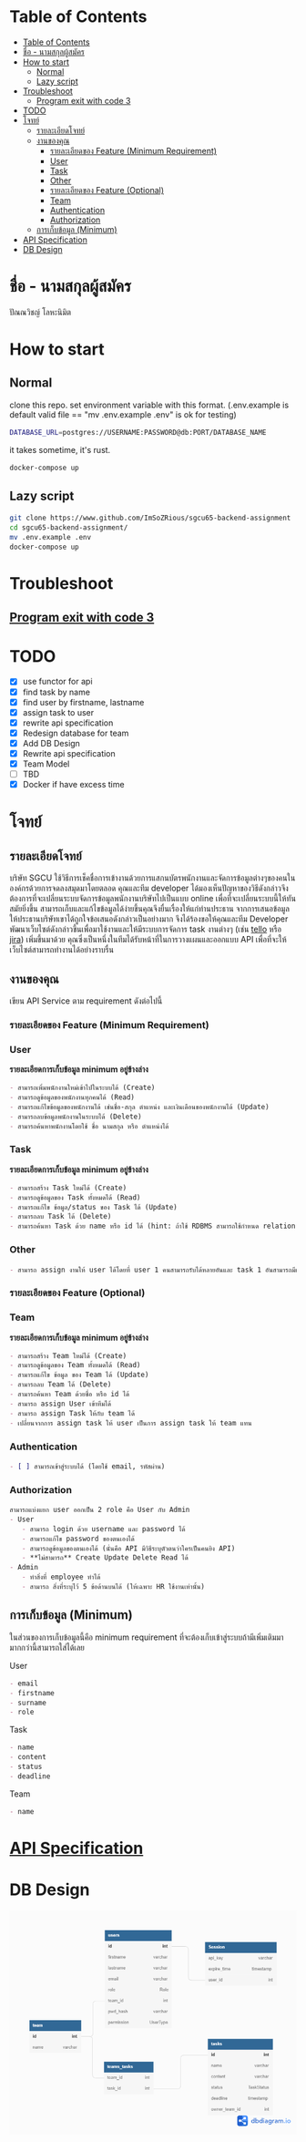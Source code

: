# Table of Contents
- [Table of Contents](#table-of-contents)
- [ชื่อ - นามสกุลผู้สมัคร](#ชื่อ---นามสกุลผู้สมัคร)
- [How to start](#how-to-start)
  - [Normal](#normal)
  - [Lazy script](#lazy-script)
- [Troubleshoot](#troubleshoot)
  - [Program exit with code 3](#program-exit-with-code-3)
- [TODO](#todo)
- [โจทย์](#โจทย์)
  - [รายละเอียดโจทย์](#รายละเอียดโจทย์)
  - [งานของคุณ](#งานของคุณ)
    - [รายละเอียดของ Feature (Minimum Requirement)](#รายละเอียดของ-feature-minimum-requirement)
    - [User](#user)
    - [Task](#task)
    - [Other](#other)
    - [รายละเอียดของ Feature (Optional)](#รายละเอียดของ-feature-optional)
    - [Team](#team)
    - [Authentication](#authentication)
    - [Authorization](#authorization)
  - [การเก็บข้อมูล (Minimum)](#การเก็บข้อมูล-minimum)
- [API Specification](#api-specification)
- [DB Design](#db-design)
# ชื่อ - นามสกุลผู้สมัคร
ปัณณวิชญ์ โลหะนิมิต

# How to start
## Normal
clone this repo.
set environment variable with this format. (.env.example is default valid file == "mv .env.example .env" is ok for testing)
```sh
DATABASE_URL=postgres://USERNAME:PASSWORD@db:PORT/DATABASE_NAME
```
it takes sometime, it's rust.
```sh
docker-compose up
```
## Lazy script
```sh
git clone https://www.github.com/ImSoZRious/sgcu65-backend-assignment
cd sgcu65-backend-assignment/
mv .env.example .env
docker-compose up
```

# Troubleshoot
## [Program exit with code 3](https://github.com/diesel-rs/diesel/discussions/2947)

# TODO
- [x] use functor for api
- [x] find task by name
- [x] find user by firstname, lastname
- [x] assign task to user
- [x] rewrite api specification
- [x] Redesign database for team
- [x] Add DB Design
- [x] Rewrite api specification
- [x] Team Model
- [ ] TBD
- [x] Docker if have excess time

# โจทย์

[//]: # "- [Minimum Requirement](#คำแนะนำ)"
[//]: # "- [Optional Requirement](#รายละเอียดของ Feature (Minimum Requirement))"

## รายละเอียดโจทย์

บริษัท SGCU ใช้วิธีการเช็คชื่อการเข้างานด้วยการแสกนบัตรพนักงานและจัดการข้อมูลต่างๆของคนในองค์กรด้วยการจดลงสมุดมาโดยตลอด คุณและทีม developer ได้มองเห็นปัญหาของวิธีดังกล่าวจึงต้องการที่จะเปลี่ยนระบบจัดการข้อมูลพนักงานบริษัทไปเป็นแบบ online เพื่อที่จะเปลี่ยนระบบนี้ให้ทันสมัยยิ่งขึ้น สามารถเก็บและแก้ไขข้อมูลได้ง่ายขึ้นคุณจึงยื่นเรื่องให้แก่ท่านประธาน
จากการเสนอข้อมูลให้ประธานบริษัทเขาได้ถูกใจข้อเสนอดังกล่าวเป็นอย่างมาก จึงได้ร้องขอให้คุณและทีม Developer พัฒนาเว็บไซต์ดังกล่าวขึ้นเพื่อมาใช้งานและให้มีระบบการจัดการ task งานต่างๆ (เช่น [tello](https://trello.com) หรือ [jira](https://www.atlassian.com/software/jira)) เพิ่มขึ้นมาด้วย คุณซึ่งเป็นหนึ่งในทีมได้รับหน้าที่ในการวางแผนและออกแบบ API เพื่อที่จะให้เว็บไซต์สามารถทำงานได้อย่างราบรื่น

## งานของคุณ

เขียน API Service ตาม requirement ดังต่อไปนี้

### รายละเอียดของ Feature (Minimum Requirement)

### User

**รายละเอียดการเก็บข้อมูล minimum อยู่ข้างล่าง**

```markdown
- สามารถเพิ่มพนักงานใหม่เข้าไปในระบบได้ (Create)
- สามารถดูข้อมูลของพนักงานทุกคนได้ (Read)
- สามารถแก้ไขข้อมูลของพนักงานได้ เช่นชื่อ-สกุล ตำแหน่ง และเงินเดือนของพนักงานได้ (Update)
- สามารถลบข้อมูลพนักงานในระบบได้ (Delete)
- สามารถค้นหาพนักงานโดยใช้ ชื่อ นามสกุล หรือ ตำแหน่งได้
```

### Task

**รายละเอียดการเก็บข้อมูล minimum อยู่ข้างล่าง**

```markdown
- สามารถสร้าง Task ใหม่ได้ (Create)
- สามารถดูข้อมูลของ Task ทั้งหมดได้ (Read)
- สามารถแก้ไข ข้อมูล/status ของ Task ได้ (Update)
- สามารถลบ Task ได้ (Delete)
- สามารถค้นหา Task ด้วย name หรือ id ได้ (hint: ถ้าใช้ RDBMS สามารถใช้กำหนด relation ของ model ได้)
```

### Other

```markdown
- สามารถ assign งานให้ user ได้โดยที่ user 1 คนสามารถรับได้หลายอันและ task 1 อันสามารถมีผู้รับผิดชอบได้หลายคน
```

### รายละเอียดของ Feature (Optional)

### Team

**รายละเอียดการเก็บข้อมูล minimum อยู่ข้างล่าง**

```markdown
- สามารถสร้าง Team ใหม่ได้ (Create)
- สามารถดูข้อมูลของ Team ทั้งหมดได้ (Read)
- สามารถแก้ไข ข้อมูล ของ Team ได้ (Update)
- สามารถลบ Team ได้ (Delete)
- สามารถค้นหา Team ด้วยชื่อ หรือ id ได้
- สามารถ assign User เข้าทีมได้
- สามารถ assign Task ให้กับ team ได้
- เปลี่ยนจากการ assign task ให้ user เป็นการ assign task ให้ team แทน
```

### Authentication

```markdown
- [ ] สามารถเข้าสู่ระบบได้ (โดยใช้ email, รหัสผ่าน)
```

### Authorization

```markdown
สามารถแบ่งแยก user ออกเป็น 2 role คือ User กับ Admin 
- User
   - สามารถ login ด้วย username และ password ได้
   - สามารถแก้ไข password ของตนเองได้ 
   - สามารถดูข้อมูลของตนเองได้ (นั่นคือ API มีวิธีระบุตัวตนว่าใครเป็นคนยิง API) 
   - **ไม่สามารถ** Create Update Delete Read ได้ 
- Admin 
   - ทำสิ่งที่ employee ทำได้ 
   - สามารถ สิ่งที่ระบุไว้ 5 ข้อด้านบนได้ (ให้เฉพาะ HR ใช้งานเท่านั้น)
```

## การเก็บข้อมูล (Minimum)

ในส่วนของการเก็บข้อมูลนี้คือ minimum requirement ที่จะต้องเก็บเข้าสู่ระบบถ้ามีเพิ่มเติมมามากกว่านี้สามารถใส่ได้เลย

User

```markdown
- email
- firstname
- surname
- role
```

Task

```markdown
- name
- content
- status
- deadline
```

Team

```markdown
- name
```

# [API Specification](/tests/README.md)
# DB Design
![DB Desgin](DBDiagram.png)